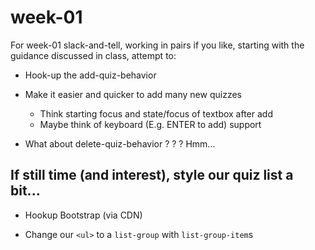 # week-01

For week-01 slack-and-tell, working in pairs if you like, starting with the guidance discussed in class, attempt to:

* Hook-up the add-quiz-behavior

* Make it easier and quicker to add many new quizzes
  * Think starting focus and state/focus of textbox after add
  * Maybe think of keyboard (E.g. ENTER to add) support
  
* What about delete-quiz-behavior ? ? ? Hmm...

## If still time (and interest), style our quiz list a bit...

* Hookup Bootstrap (via CDN)

* Change our `<ul>` to a `list-group` with `list-group-item`s
